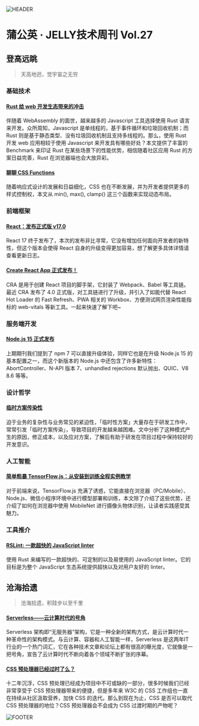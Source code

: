 ![HEADER](http://img10.360buyimg.com/ling/jfs/t1/146858/12/12067/206319/5f978b2bE84381631/ce7a68044bab1870.jpg)

# 蒲公英 · JELLY技术周刊 Vol.27

## 登高远眺

> 天高地迥，觉宇宙之无穷

### 基础技术

#### [Rust 给 web 开发生态带来的冲击](http://3.cn/100sXWm-c)

伴随着 WebAssembly 的面世，越来越多的 Javascript 工具选择使用 Rust 语言来开发。众所周知，Javascript 是单线程的，基于事件循环和垃圾回收机制；而 Rust 则是基于静态类型、没有垃圾回收机制且支持多线程的。那么，使用 Rust 开发 web 应用相较于使用 Javascript 来开发具有哪些好处？本文提供了丰富的 Benchmark 来印证 Rust 在某些场景下的性能优势，相信随着社区应用 Rust 的方案日益完善，Rust 在浏览器端也会大放异彩。

#### [聊聊 CSS Functions](http://3.cn/-100sXVqJ)

随着响应式设计的发展和日益细化，CSS 也在不断发展，并为开发者提供更多的样式控制权，本文从 min(), max(), clamp() 这三个函数来实现动态布局。

### 前端框架

#### [React：发布正式版 v17.0](http://3.cn/10-0sXWmd)

React 17 终于发布了，本次的发布非比寻常，它没有增加任何面向开发者的新特性，但这个版本会使得 React 自身的升级变得更加容易，想了解更多具体详情请查看更新日志。

#### [Create React App 正式发布！](http://3.cn/10-0sXWCa)

CRA 是用于创建 React 项目的脚手架，它封装了 Webpack、Babel 等工具链。最近 CRA 发布了 4.0 正式版，对工具链进行了升级，并引入了如能代替 React Hot Loader 的 Fast Refresh、PWA 相关的 Workbox、方便测试网页渲染性能指标的 web-vitals 等新工具。一起来快速了解下吧~

### 服务端开发

#### [Node.js 15 正式发布](http://3.cn/100-sXWC9)

上期期刊我们提到了 npm 7 可以直接升级体验，同样它也是在升级 Node.js 15 的基本配置之一，而这个新版本的 Node.js 中还包含了许多新特性：AbortController、N-API 版本 7、unhandled rejections 默认抛出、QUIC、V8 8.6 等等。

### 设计哲学

#### [临时方案传染性](http://3.cn/100sXW-6z)

迫于业务的复杂性与业务常见的紧迫性，「临时性方案」大量存在于研发工作中，常常引发「临时方案传染」，导致项目的开发越来越困难。文中分析了这种模式产生的原因，修正成本，以及应对方案，了解后有助于研发在项目过程中保持较好的开发意识。

### 人工智能

#### [简单粗暴 TensorFlow.js：从安装到训练全程实例教学](http://3.cn/100sXW6-y)

对于前端来说，TensorFlow.js 充满了诱惑，它能直接在浏览器（PC/Mobile）、Node.js、微信小程序环境中进行模型部署和训练，本文除了介绍了这些优势，还介绍了如何在浏览器中使用 MobileNet 进行摄像头物体识别，让读者实践感受其魅力。

### 工具推介

#### [RSLint: 一款超快的 JavaScript linter](http://3.cn/100sX-Vce)

使用 Rust 来编写的一款超快的、可定制的以及易使用的 JavaScript linter。它的目标是为整个 JavaScript 生态系统提供超快以及对用户友好的 linter。

## 沧海拾遗

> 沧海拾遗，积跬步以至千里

#### [Serverless——云计算时代的号角](http://3.cn/-100sXWQM)

Serverless 架构即“无服务器”架构，它是一种全新的架构方式，是云计算时代一种革命性的架构模式。与云计算、容器和人工智能一样，Serverless 是这两年IT行业的一个热门词汇，它在各种技术文章和论坛上都有很高的曝光度，它就像是一把号角，宣告了云计算时代不断向着各个领域不断扩张的序幕。

#### [CSS 预处理器已经过时了么？](http://3.cn/100sXW-6A)

十二年沉浮，CSS 预处理已经成为项目中不可或缺的一部分，很多时候我们已经非常享受于 CSS 预处理器带来的便捷，但是多年来 W3C 的 CSS 工作组也一直在持续从社区汲取营养，加快 CSS 的迭代。那么到现在为止，CSS 是否可以取代 CSS 预处理器的地位？CSS 预处理器会不会成为 CSS 过渡时期的产物呢？

![FOOTER](https://img20.360buyimg.com/ling/jfs/t1/93326/34/18555/167361/5e946665E13c912ae/9a8405dd8be2dad4.jpg)